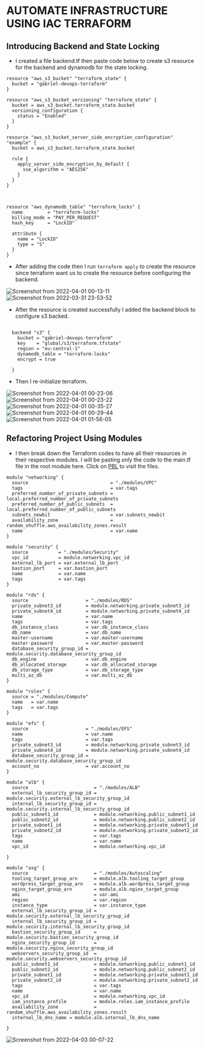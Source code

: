 # AUTOMATE INFRASTRUCTURE USING IAC TERRAFORM

## Introducing Backend and State Locking

- I created a file backend.tf then paste code below to create s3 resource for the backend and dynamodb for the state locking.

```hcl
resource "aws_s3_bucket" "terraform_state" {
  bucket = "gabriel-devops-terraform"
}

resource "aws_s3_bucket_versioning" "terraform_state" {
  bucket = aws_s3_bucket.terraform_state.bucket
  versioning_configuration {
    status = "Enabled"
  }
}

resource "aws_s3_bucket_server_side_encryption_configuration" "example" {
  bucket = aws_s3_bucket.terraform_state.bucket

  rule {
    apply_server_side_encryption_by_default {
      sse_algorithm = "AES256"
    }
  }
}



resource "aws_dynamodb_table" "terraform_locks" {
  name         = "terraform-locks"
  billing_mode = "PAY_PER_REQUEST"
  hash_key     = "LockID"

  attribute {
    name = "LockID"
    type = "S"
  }
}
```

- After adding the code then I run `terraform apply` to create the resource since terraform want us to create the resource before configuring the backend.

![Screenshot from 2022-04-01 00-13-11](https://user-images.githubusercontent.com/80127136/161439838-6141d555-bc5f-4a53-99d0-10f03b974c3e.png)
![Screenshot from 2022-03-31 23-53-52](https://user-images.githubusercontent.com/80127136/161439848-5ca2c666-f107-4068-8b45-1d2abd019098.png)

- After the resource is created successfully I added the backend block to configure s3 backed.

```hcl

  backend "s3" {
    bucket = "gabriel-devops-terraform"
    key    = "global/s3/terraform.tfstate"
    region = "eu-central-1"
    dynamodb_table = "terraform-locks"
    encrypt = true

  }

```

- Then I re-initialize terraform.

![Screenshot from 2022-04-01 00-23-06](https://user-images.githubusercontent.com/80127136/161439883-c376619b-e673-476e-836a-ae03d1c7217c.png)
![Screenshot from 2022-04-01 00-23-22](https://user-images.githubusercontent.com/80127136/161439896-209883e0-162c-4302-b6d4-40ac2d33cd57.png)
![Screenshot from 2022-04-01 00-35-27](https://user-images.githubusercontent.com/80127136/161439922-3e610ba6-db8d-408d-83a9-9754e43bf142.png)
![Screenshot from 2022-04-01 00-29-44](https://user-images.githubusercontent.com/80127136/161439936-02e1c16d-7a13-479b-a06b-ed20b1da07e1.png)
![Screenshot from 2022-04-01 01-56-05](https://user-images.githubusercontent.com/80127136/161439945-c85fbeb1-111b-4054-93e4-63047f73212c.png)

## Refactoring Project Using Modules

- I then break down the Terraform codes to have all their resources in their respective modules. I will be pasting only the code to the main.tf file in the root module here. Click on [PBL](https://github.com/akingo7/darey.io_pbl/tree/main/PBL/PBL_project18) to visit the files.

```hcl
module "networking" {
  source                              = "./modules/VPC"
  tags                                = var.tags
  preferred_number_of_private_subnets = local.preferred_number_of_private_subnets
  preferred_number_of_public_subnets  = local.preferred_number_of_public_subnets
  subnets_newbit                      = var.subnets_newbit
  availability_zone                   = random_shuffle.aws_availability_zones.result
  name                                = var.name
}

module "security" {
  source           = "./modules/Security"
  vpc_id           = module.networking.vpc_id
  external_lb_port = var.external_lb_port
  bastion_port     = var.bastion_port
  name             = var.name
  tags             = var.tags
}

module "rds" {
  source                     = "./modules/RDS"
  private_subnet3_id         = module.networking.private_subnet3_id
  private_subnet4_id         = module.networking.private_subnet4_id
  name                       = var.name
  tags                       = var.tags
  db_instance_class          = var.db_instance_class
  db_name                    = var.db_name
  master-username            = var.master-username
  master-password            = var.master-password
  database_security_group_id = module.security.database_security_group_id
  db_engine                  = var.db_engine
  db_allocated_storage       = var.db_allocated_storage
  db_storage_type            = var.db_storage_type
  multi_az_db                = var.multi_az_db
}

module "roles" {
  source = "./modules/Compute"
  name   = var.name
  tags   = var.tags
}

module "efs" {
  source                     = "./modules/EFS"
  name                       = var.name
  tags                       = var.tags
  private_subnet3_id         = module.networking.private_subnet3_id
  private_subnet4_id         = module.networking.private_subnet4_id
  database_security_group_id = module.security.database_security_group_id
  account_no                 = var.account_no
}

module "alb" {
  source                        = "./modules/ALB"
  external_lb_security_group_id = module.security.external_lb_security_group_id
  internal_lb_security_group_id = module.security.internal_lb_security_group_id
  public_subnet1_id             = module.networking.public_subnet1_id
  public_subnet2_id             = module.networking.public_subnet2_id
  private_subnet1_id            = module.networking.private_subnet1_id
  private_subnet2_id            = module.networking.private_subnet2_id
  tags                          = var.tags
  name                          = var.name
  vpc_id                        = module.networking.vpc_id

}

module "asg" {
  source                        = "./modules/Autoscaling"
  tooling_target_group_arn      = module.alb.tooling_target_group
  wordpress_target_group_arn    = module.alb.wordpress_target_group
  nginx_target_group_arn        = module.alb.nginx_target_group
  ami                           = var.ami
  region                        = var.region
  instance_type                 = var.instance_type
  external_lb_security_group_id = module.security.external_lb_security_group_id
  internal_lb_security_group_id = module.security.internal_lb_security_group_id
  bastion_security_group_id     = module.security.bastion_security_group_id
  nginx_security_group_id       = module.security.nginx_security_group_id
  webservers_security_group_id  = module.security.webservers_security_group_id
  public_subnet1_id             = module.networking.public_subnet1_id
  public_subnet2_id             = module.networking.public_subnet2_id
  private_subnet1_id            = module.networking.private_subnet1_id
  private_subnet2_id            = module.networking.private_subnet2_id
  tags                          = var.tags
  name                          = var.name
  vpc_id                        = module.networking.vpc_id
  iam_instance_profile          = module.roles.iam_instance_profile
  availability_zone             = random_shuffle.aws_availability_zones.result
  internal_lb_dns_name = module.alb.internal_lb_dns_name

}
```
![Screenshot from 2022-04-03 00-07-22](https://user-images.githubusercontent.com/80127136/161440027-3b90e4fa-a8ef-40e7-b861-dca9cf537965.png)
